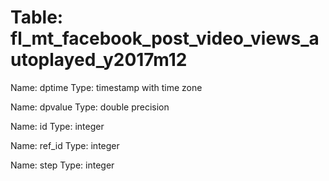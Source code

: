 Table: fl_mt_facebook_post_video_views_autoplayed_y2017m12
==========================================================

Name: dptime
Type: timestamp with time zone

Name: dpvalue
Type: double precision

Name: id
Type: integer

Name: ref_id
Type: integer

Name: step
Type: integer

